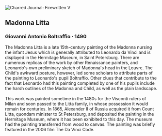 <div class="artwork-of-the-day">
  <div class="container">
    <div class="img-wrapper">
      <img
        src="https://uploads8.wikiart.org/images/giovanni-antonio-boltraffio/madonna-litta-1490.jpg!Large.jpg"
        alt="Charred Journal: Firewritten V" />
    </div>
    <div class="artwork-detail">
      <div class="artwork-origin"> 
        <h2 class="artwork-name">Madonna Litta</h2>
        <h3 class="artist">
          Giovanni Antonio Boltraffio
                    ·  1490
        </h3>
      </div>
      <p class="description">
        <span class="artwork-description-text ng-binding" ng-bind-html="viewModel.ArtworkOfTheDay.Description | unsafe">The Madonna Litta is a late 15th-century painting of the Madonna nursing the infant Jesus which is generally attributed to Leonardo da Vinci and is displayed in the Hermitage Museum, in Saint Petersburg. There are numerous replicas of the work by other Renaissance painters, and Leonardo's own preliminary sketch of Madonna's head in the Louvre. The Child's awkward posture, however, led some scholars to attribute parts of the painting to Leonardo's pupil Boltraffio. Other clues that contribute to the fact that Leonardo had this painting completed by one of his pupils include the harsh outlines of the Madonna and Child, as well as the plain landscape.
<br>
<br>This work was painted sometime in the 1480s for the Visconti rulers of Milan and soon passed to the Litta family, in whose possession it would remain for centuries. In 1865, Alexander II of Russia acquired it from Count Litta, quondam minister to St Petersburg, and deposited the painting in the Hermitage Museum, where it has been exhibited to this day. The museum had the painting transferred from wood to canvas. The painting was briefly featured in the 2006 film The Da Vinci Code.</span>
                        <div class="text-shadow-container" ng-show="showShadow" style=""></div>
      </p>
    </div>
  </div>

</div>
